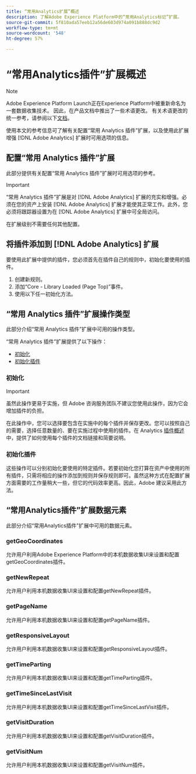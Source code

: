 ```yaml
---
title: “常用Analytics扩展”概述
description: 了解Adobe Experience Platform中的“常用Analytics标记”扩展。
source-git-commit: 5f810ada57eeb12a56de603d974a091b888dc9d2
workflow-type: tm+mt
source-wordcount: '548'
ht-degree: 57%

---
```


# “常用Analytics插件”扩展概述

>[!NOTE]
>
>Adobe Experience Platform Launch正在Experience Platform中被重新命名为一套数据收集技术。 因此，在产品文档中推出了一些术语更改。 有关术语更改的统一参考，请参阅以下[文档](../../../term-updates.md)。

使用本文的参考信息可了解有关配置“常用 Analytics 插件”扩展，以及使用此扩展增强 [!DNL Adobe Analytics] 扩展时可用选项的信息。

## 配置“常用 Analytics 插件”扩展

此部分提供有关配置“常用 Analytics 插件”扩展时可用选项的参考。

>[!IMPORTANT]
>
>“常用 Analytics 插件”扩展是对 [!DNL Adobe Analytics] 扩展的充实和增强。必须在您的资产上安装 [!DNL Adobe Analytics] 扩展才能使其正常工作。此外，您必须将跟踪器设置为在 [!DNL Adobe Analytics] 扩展中可全局访问。

在扩展级别不需要任何其他配置。

## 将插件添加到 [!DNL Adobe Analytics] 扩展

要使用此扩展中提供的插件，您必须首先在插件自己的规则中，初始化要使用的插件。

1. 创建新规则。
1. 添加“Core - Library Loaded (Page Top)”事件。
1. 使用以下任一初始化方法。

## “常用 Analytics 插件”扩展操作类型

此部分介绍“常用 Analytics 插件”扩展中可用的操作类型。

“常用 Analytics 插件”扩展提供了以下操作：

* [初始化](#initialize)
* [初始化插件](#initialize-plugin)

### 初始化

>[!IMPORTANT]
>
>虽然此操作更易于实施，但 Adobe 咨询服务团队不建议您使用此操作，因为它会增加插件的负担。

在此操作中，您可以选择要包含在实施中的每个插件并保存更改。您可以按照自己的需要，选择任意数量的、要在实施过程中使用的插件。在 Analytics [插件概述](https://experienceleague.adobe.com/docs/analytics/implementation/vars/plugins/impl-plugins.html)中，提供了如何使用每个插件的文档链接和简要说明。

### 初始化插件

这些操作可以分别初始化要使用的特定插件。若要初始化您打算在资产中使用的所有插件，只需将相应的操作添加到规则并保存规则即可。虽然这种方式在配置扩展方面需要的工作量稍大一些，但它的代码效率更高。因此，Adobe 建议采用此方法。

## “常用Analytics插件”扩展数据元素

此部分介绍“常用Analytics插件”扩展中可用的数据元素。

### getGeoCoordinates

允许用户利用Adobe Experience Platform中的本机数据收集UI来设置和配置getGeoCoordinates插件。

### getNewRepeat

允许用户利用本机数据收集UI来设置和配置getNewRepeat插件。

### getPageName

允许用户利用本机数据收集UI来设置和配置getPageName插件。

### getResponsiveLayout

允许用户利用本机数据收集UI来设置和配置getResponsiveLayout插件。

### getTimeParting

允许用户利用本机数据收集UI来设置和配置getTimeParting插件。

### getTimeSinceLastVisit

允许用户利用本机数据收集UI来设置和配置getTimeSinceLastVisit插件。

### getVisitDuration

允许用户利用本机数据收集UI来设置和配置getVisitDuration插件。

### getVisitNum

允许用户利用本机数据收集UI来设置和配置getVisitNum插件。
